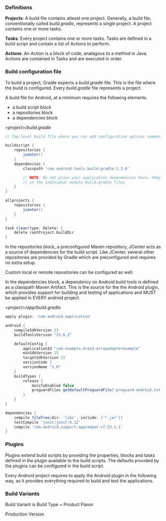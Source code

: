 ### Definitions

<b>Projects</b>: A build file contains atleast one project. Generally, a build file, conventionally called <i>build.gradle</i>, represents a single project. A project contains one or more tasks. 

<b>Tasks</b>: Every project contains one or more tasks. Tasks are defined in a build script and contain a list of Actions to perform.

<b>Actions</b>: An Action is a block of code, analagous to a method in Java. Actions are contained in Tasks and are executed in order. 

### Build configuration file

To build a project, Gradle expects a <i>build.gradle</i> file. This is the file where the build is configured. Every <i>build.gradle</i> file represents a project.

A build file for Android, at a minimum requires the following elements.
* a build script block
* a repositories block
* a dependencies block

<i>\<project\>/build.gradle</i>

```gradle
// Top-level build file where you can add configuration options common to all sub-projects/modules.

buildscript {
    repositories {
        jcenter()
    }
    dependencies {
        classpath 'com.android.tools.build:gradle:1.3.0'

        // NOTE: Do not place your application dependencies here; they belong
        // in the individual module build.gradle files
    }
}

allprojects {
    repositories {
        jcenter()
    }
}

task clean(type: Delete) {
    delete rootProject.buildDir
}
```

In the repositories block, a preconfigured Maven repository, JCenter acts as a source of dependencies for the build script.
Like JCenter, several other repositories are provided by Gradle which are preconfigured and requires no extra setup.

Custom local or remote repositories can be configured as well.

In the dependencies block, a dependency on Android build tools is defined as a classpath Maven Artifact. This is the source for the the Android plugin, which provides support for building and testing of applications and MUST be applied in EVERY android project. 


<i>\<project\>/app/build.gradle</i>

```gradle
apply plugin: 'com.android.application'

android {
    compileSdkVersion 23
    buildToolsVersion "23.0.2"

    defaultConfig {
        applicationId "com.example.droid.arrayadapterexample"
        minSdkVersion 15
        targetSdkVersion 23
        versionCode 1
        versionName "1.0"
    }
    buildTypes {
        release {
            minifyEnabled false
            proguardFiles getDefaultProguardFile('proguard-android.txt'), 'proguard-rules.pro'
        }
    }
}

dependencies {
    compile fileTree(dir: 'libs', include: ['*.jar'])
    testCompile 'junit:junit:4.12'
    compile 'com.android.support:appcompat-v7:23.1.1'
}
```

### Plugins

Plugins extend build scripts by providing the properties, blocks and tasks defined in the plugin available to the build scripts. The defaults provided by the plugins can be configured in the build script. 

Every Android project requires to apply the Android plugin in the following way, as it provides everything required to build and test the applications.


### Build Variants

Build Variant is Build Type + Product Flavor

Production Version

